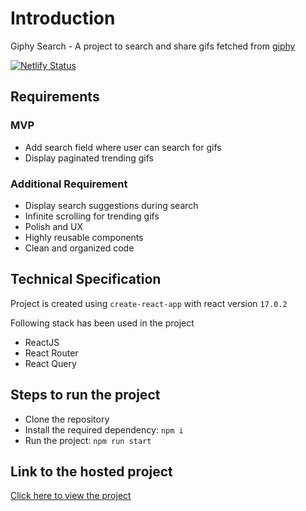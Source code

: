 # Introduction

Giphy Search - A project to search and share gifs fetched from [giphy](https://giphy.com/)

[![Netlify Status](https://api.netlify.com/api/v1/badges/2db910b2-1439-4502-ae1f-ee8807c6350a/deploy-status)](https://app.netlify.com/sites/mygiphy-search/deploys)

## Requirements

### MVP

- Add search field where user can search for gifs
- Display paginated trending gifs

### Additional Requirement

- Display search suggestions during search
- Infinite scrolling for trending gifs
- Polish and UX
- Highly reusable components
- Clean and organized code

## Technical Specification

Project is created using `create-react-app` with react version `17.0.2`

Following stack has been used in the project
- ReactJS
- React Router
- React Query

## Steps to run the project

- Clone the repository
- Install the required dependency: `npm i`
- Run the project: `npm run start`

## Link to the hosted project

[Click here to view the project](https://mygiphy-search.netlify.app/)
